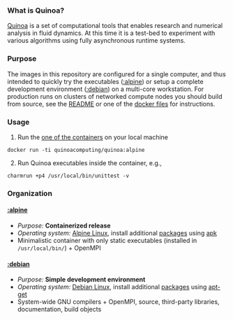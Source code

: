 ### **What is Quinoa?**
[Quinoa](https://github.com/quinoacomputing/quinoa) is a set of computational tools that enables research and numerical analysis in fluid dynamics. At this time it is a test-bed to experiment with various algorithms using fully asynchronous runtime systems.

### **Purpose**
The images in this repository are configured for a single computer, and thus intended to quickly try the executables ([:alpine](https://hub.docker.com/r/quinoacomputing/quinoa/tags/)) or setup a complete development environment ([:debian](https://hub.docker.com/r/quinoacomputing/quinoa/tags/)) on a multi-core workstation. For production runs on clusters of networked compute nodes you should build from source, see the [README](https://github.com/quinoacomputing/quinoa/blob/master/README.md) or one of the [docker files](https://github.com/quinoacomputing/quinoa/tree/master/docker) for instructions.

### **Usage**
1. Run the [one of the containers](https://hub.docker.com/r/quinoacomputing/quinoa/tags) on your local machine
```
docker run -ti quinoacomputing/quinoa:alpine
```
2. Run Quinoa executables inside the container, e.g.,
```
charmrun +p4 /usr/local/bin/unittest -v
```

### **Organization**

#### [:alpine](https://hub.docker.com/r/quinoacomputing/quinoa/tags/)
- _Purpose:_ **Containerized release**
- _Operating system:_ [Alpine Linux](http://www.alpinelinux.org), install additional [packages](https://pkgs.alpinelinux.org) using [apk](https://wiki.alpinelinux.org/wiki/Alpine_Linux_package_management)
- Minimalistic container with only static executables (installed in `/usr/local/bin/`) + OpenMPI

#### [:debian](https://hub.docker.com/r/quinoacomputing/quinoa/tags/)
- _Purpose:_ **Simple development environment**
- _Operating system:_ [Debian Linux](https://www.debian.org), install additional [packages](https://packages.debian.org/testing/) using [apt-get](https://www.debian.org/doc/manuals/debian-faq/ch-pkgtools.en.html)
- System-wide GNU compilers + OpenMPI, source, third-party libraries, documentation, build objects
